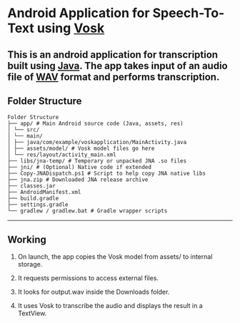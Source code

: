 # Android Application for Speech-To-Text using [Vosk](https://alphacephei.com/vosk/models)

This is an android application for transcription built using [Java](https://www.java.com/en/). The app takes input of an audio file of [WAV](https://en.wikipedia.org/wiki/WAV) format and performs transcription.
---
## Folder Structure
```
Folder Structure
├── app/ # Main Android source code (Java, assets, res)
│ └── src/
│ └── main/
│ ├── java/com/example/voskapplication/MainActivity.java
│ ├── assets/model/ # Vosk model files go here
│ └── res/layout/activity_main.xml
├── libs/jna-temp/ # Temporary or unpacked JNA .so files
├── jni/ # (Optional) Native code if extended
├── Copy-JNADispatch.ps1 # Script to help copy JNA native libs
├── jna.zip # Downloaded JNA release archive
├── classes.jar 
├── AndroidManifest.xml 
├── build.gradle
├── settings.gradle
└── gradlew / gradlew.bat # Gradle wrapper scripts
```
---
## Working
1. On launch, the app copies the Vosk model from assets/ to internal storage.

2. It requests permissions to access external files.

3. It looks for output.wav inside the Downloads folder.

4. It uses Vosk to transcribe the audio and displays the result in a TextView.
